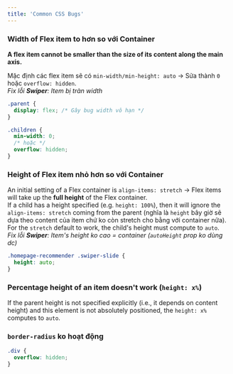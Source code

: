 ```yaml
---
title: 'Common CSS Bugs'
---
```


### Width of Flex item to hơn so với Container

**A flex item cannot be smaller than the size of its content along the main axis.**

Mặc định các flex item sẽ có `min-width/min-height: auto` &rarr; Sửa thành `0` hoặc `overflow: hidden`.  
_Fix lỗi **Swiper**: Item bị tràn width_

```css
.parent {
  display: flex; /* Gây bug width vô hạn */
}

.children {
  min-width: 0;
  /* hoặc */
  overflow: hidden;
}
```

### Height of Flex item nhỏ hơn so với Container

An initial setting of a Flex container is `align-items: stretch` &rarr; Flex items will take up the **full height** of the Flex container.  
If a child has a height specified (e.g. `height: 100%`), then it will ignore the `align-items: stretch` coming from the parent (nghĩa là `height` bây giờ sẽ dựa theo content của item chứ ko còn stretch cho bằng với container nữa). For the `stretch` default to work, the child's height must compute to `auto`.  
_Fix lỗi **Swiper**: Item's height ko cao = container (`autoHeight` prop ko dùng dc)_

```css
.homepage-recommender .swiper-slide {
  height: auto;
}
```

### Percentage height of an item doesn't work (`height: x%`)

If the parent height is not specified explicitly (i.e., it depends on content height) and this element is not absolutely positioned, the `height: x%` computes to `auto`.

### `border-radius` ko hoạt động

```scss
.div {
  overflow: hidden;
}
```

